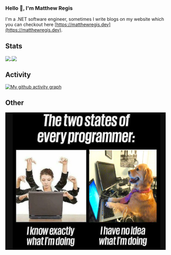 ### Hello 👋, I'm Matthew Regis

I'm a .NET software engineer, sometimes I write blogs on my website which you can checkout here [https://matthewregis.dev](https://matthewregis.dev).

## Stats

<a href="">
  <img height=200 align="center" src="https://github-readme-stats.vercel.app/api?username=reggieray" />
</a>
<a href="">
  <img height=200 align="center" src="https://github-readme-stats.vercel.app/api/top-langs?username=reggieray&layout=compact&langs_count=12&card_width=320" />
</a>

## Activity

[![My github activity graph](https://github-readme-activity-graph.vercel.app/graph?username=reggieray&bg_color=ffffff&color=000000&line=04e61b&point=403d3d&area=true&hide_border=true)](https://github.com/ashutosh00710/github-readme-activity-graph)

## Other

<img align="center" src="/img/code-meme.png" alt="Programmers Mind" />

